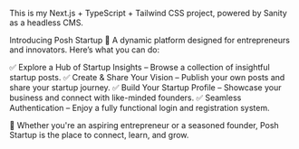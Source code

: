This is my Next.js + TypeScript + Tailwind CSS project, powered by Sanity as a headless CMS.

Introducing Posh Startup 🚀
A dynamic platform designed for entrepreneurs and innovators. Here’s what you can do:

✅ Explore a Hub of Startup Insights – Browse a collection of insightful startup posts.
✅ Create & Share Your Vision – Publish your own posts and share your startup journey.
✅ Build Your Startup Profile – Showcase your business and connect with like-minded founders.
✅ Seamless Authentication – Enjoy a fully functional login and registration system.

🔹 Whether you're an aspiring entrepreneur or a seasoned founder, Posh Startup is the place to connect, learn, and grow.
